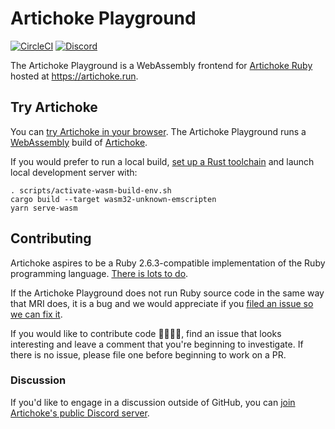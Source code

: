# Artichoke Playground

[![CircleCI](https://circleci.com/gh/artichoke/playground.svg?style=svg)](https://circleci.com/gh/artichoke/playground)
[![Discord](https://img.shields.io/discord/607683947496734760)](https://discord.gg/QCe2tp2)

The Artichoke Playground is a WebAssembly frontend for
[Artichoke Ruby](https://github.com/artichoke/artichoke) hosted at
<https://artichoke.run>.

## Try Artichoke

You can [try Artichoke in your browser](https://artichoke.run). The Artichoke
Playground runs a [WebAssembly](https://webassembly.org/) build of
[Artichoke](https://github.com/artichoke/artichoke).

If you would prefer to run a local build,
[set up a Rust toolchain](/CONTRIBUTING.md#rust-toolchain) and launch local
development server with:

```shell
. scripts/activate-wasm-build-env.sh
cargo build --target wasm32-unknown-emscripten
yarn serve-wasm
```

## Contributing

Artichoke aspires to be a Ruby 2.6.3-compatible implementation of the Ruby
programming language.
[There is lots to do](https://github.com/artichoke/artichoke/issues).

If the Artichoke Playground does not run Ruby source code in the same way that
MRI does, it is a bug and we would appreciate if you
[filed an issue so we can fix it](https://github.com/artichoke/playground/issues/new).

If you would like to contribute code 👩‍💻👨‍💻, find an issue that looks interesting
and leave a comment that you're beginning to investigate. If there is no issue,
please file one before beginning to work on a PR.

### Discussion

If you'd like to engage in a discussion outside of GitHub, you can
[join Artichoke's public Discord server](https://discord.gg/QCe2tp2).
